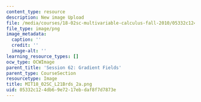 ```yaml
---
content_type: resource
description: New image Upload
file: /media/courses/18-02sc-multivariable-calculus-fall-2010/05332c124db69e7217ebdaf8f7d7873e_MIT18_02SC_L21Brds_2a.png
file_type: image/png
image_metadata:
  caption: ''
  credit: ''
  image-alt: ''
learning_resource_types: []
ocw_type: OCWImage
parent_title: 'Session 62: Gradient Fields'
parent_type: CourseSection
resourcetype: Image
title: MIT18_02SC_L21Brds_2a.png
uid: 05332c12-4db6-9e72-17eb-daf8f7d7873e
---
```

